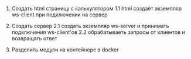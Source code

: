 1. Создать html страницу с калькулятором
   1.1 html создаёт экземпляр ws-client при подключении на сервер

2. Создать сервер
   2.1 создать экземпляр ws-server и принимать подключения ws-client'ов
   2.2 обрабатываеть запросы от клиентов и возвращать ответ

3. Разделить модули на контейнере в docker
